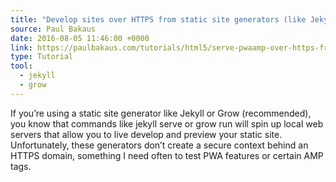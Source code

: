 ```yaml
---
title: "Develop sites over HTTPS from static site generators (like Jekyll)"
source: Paul Bakaus
date: 2016-08-05 11:46:00 +0000
link: https://paulbakaus.com/tutorials/html5/serve-pwaamp-over-https-from-static-site-generators-like-jekyll/
type: Tutorial
tool:
  - jekyll
  - grow
---
```

If you’re using a static site generator like Jekyll or Grow (recommended), you know that commands like jekyll serve or grow run will spin up local web servers that allow you to live develop and preview your static site. Unfortunately, these generators don’t create a secure context behind an HTTPS domain, something I need often to test PWA features or certain AMP tags.





